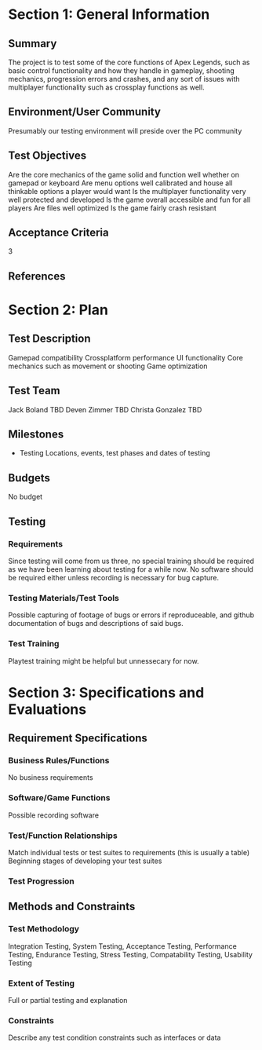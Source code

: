 # Section 1: General Information

## Summary

The project is to test some of the core functions of Apex Legends, such as basic control functionality and how they handle in gameplay, shooting mechanics, progression errors and crashes, and any sort of issues with multiplayer functionality such as crossplay functions as well.

## Environment/User Community

Presumably our testing environment will preside over the PC community

## Test Objectives

Are the core mechanics of the game solid and function well whether on gamepad or keyboard
Are menu options well calibrated and house all thinkable options a player would want
Is the multiplayer functionality very well protected and developed
Is the game overall accessible and fun for all players
Are files well optimized
Is the game fairly crash resistant


## Acceptance Criteria

3

## References


# Section 2: Plan
## Test Description

Gamepad compatibility
Crossplatform performance
UI functionality
Core mechanics such as movement or shooting
Game optimization

## Test Team

Jack Boland
TBD
Deven Zimmer
TBD
Christa Gonzalez
TBD
## Milestones

* Testing Locations, events, test phases and dates of testing


## Budgets

No budget

## Testing
### Requirements

Since testing will come from us three, no special training should be required as we have been learning about testing for a while now. No software should be required either unless recording is necessary for bug capture.

### Testing Materials/Test Tools

Possible capturing of footage of bugs or errors if reproduceable, and github documentation of bugs and descriptions of said bugs.

### Test Training

Playtest training might be helpful but unnessecary for now.

# Section 3: Specifications and Evaluations

## Requirement Specifications

### Business Rules/Functions

No business requirements

### Software/Game Functions

Possible recording software

### Test/Function Relationships

Match individual tests or test suites to requirements (this is usually a table)
Beginning stages of developing your test suites

### Test Progression


## Methods and Constraints

### Test Methodology

Integration Testing, System Testing, Acceptance Testing, Performance Testing, Endurance Testing, Stress Testing, Compatability Testing, Usability Testing

### Extent of Testing

Full or partial testing and explanation

### Constraints

Describe any test condition constraints such as interfaces or data
